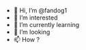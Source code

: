 - 👋 Hi, I’m @fandog1
- 👀 I’m interested
- 🌱 I’m currently learning
- 💞️ I’m looking
- 📫 How ?

<!---
fandog1/fandog1 is a ✨ special ✨ repository because its `README.md` (this file) appears on your GitHub profile.
You can click the Preview link to take a look at your changes.
--->
